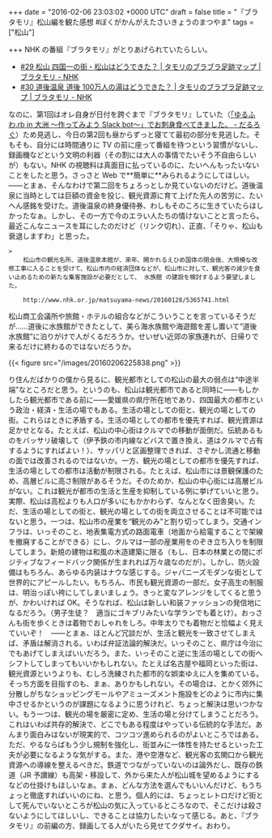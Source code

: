 
+++
date = "2016-02-06 23:03:02 +0000 UTC"
draft = false
title = "『ブラタモリ』松山編を観た感想 #ぼくがかんがえたさいきょうのまつやま"
tags = ["松山"]

+++
NHK の番組『ブラタモリ』がとりあげられていたらしい。

<ul>
<li><a href="http://www.nhk.or.jp/buratamori/map/list29/index.html">#29 松山 四国一の街・松山はどうできた？ | タモリのブラブラ足跡マップ | ブラタモリ - NHK</a></li>
<li><a href="http://www.nhk.or.jp/buratamori/map/list30/index.html">#30 道後温泉 道後 100万人の湯はどうできた？ | タモリのブラブラ足跡マップ | ブラタモリ - NHK</a></li>
</ul>なのに、第1回はオレ自身が日付を跨ぐまで『ブラタモリ』していた（<a href="https://blog.daruyanagi.jp/entry/2016/02/01/202800">「ゆるふわ.rb in 大洲 〜作ってみよう Slack bot〜」でお刺身食べてきました。 - だるろぐ</a>）ため見逃し、今日の第2回も昼からずっと寝てて最初の部分を見逃した。そもそも、自分には時間通りに TV の前に座って番組を待つという習慣がないし、録画機などという文明の利器（その割には大人の事情でたいそう不自由らしいが）もない。NHK の視聴料は真面目に払っているのに、たいへんもったいないことをしたと思う。さっさと Web で**簡単に**みられるようにしてほしい。――とまぁ、そんなわけで第二回をちょろっとしか見ていないのだけど。道後温泉に当時としては巨額の資金を投じ、観光資源に育て上げた先人の苦労に、たいへん感銘を受けた。道後温泉の終身優待券、わしもそのころに生きていたらほしかったなぁ。しかし、その一方で今のエラい人たちの情けないことと言ったら。最近こんなニュースを耳にしたのだけど（リンク切れ）、正直、「そりゃ、松山も衰退しますわ」と思った。

    >
        松山市の観光名所、道後温泉本館が、来年、開かれるえひめ国体の閉会後、大規模な改修工事に入ることを受けて、松山市内の経済団体などが、松山市に対して、観光客の減少を食い止めるための新たな集客施設が必要だとして、 水族館 の建設を検討するよう要望しました。

        http://www.nhk.or.jp/matsuyama-news/20160128/5365741.html
    
松山商工会議所や旅館・ホテルの組合などがこういうことを言っているそうだが……道後に水族館ができたとして、美ら海水族館や海遊館を差し置いて“道後水族館”に泊りがけで人がくるだろうか。せいぜい近郊の家族連れが、日帰りで来るだけに終わるのではないだろうか。

{{< figure src="/images/20160206225838.png"  >}}

り住んだばかりの僕から見るに、観光都市としての松山の最大の弱点は“中途半端”なところだと思う。というのも、松山は観光都市であると同時に――もしかしたら観光都市である前に――愛媛県の県庁所在地であり、四国最大の都市という政治・経済・生活の場でもある。生活の場としての街と、観光の場としての街。これらはときに矛盾する。生活の場としての都市を優先すれば、観光資源は足かせとなる。たとえば、松山の中心街はクルマでの移動が面倒だ。伝統あるものをバッサリ破壊して（伊予鉄の市内線などバスで置き換え、道はクルマで占有するようにすればよい！）、サッパリと区画整理できれば、さぞかし流通と移動の面では改善されるのではないか。一方、観光の場としての都市を優先すれば、生活の場としての都市は活動が制限される。たとえば、松山市には景観保護のため、高層ビルに高さ制限があるそうだ。そのためか、松山の中心街には高層ビルがない。これは観光が都市の生活と生産を抑制している例に挙げていいと思う。実際、松山は高松よりも人口が多いにもかかわらず、なんとなく田舎臭い。ただ、生活の場としての街と、観光の場としての街を両立させることは不可能ではないと思う。一つは、松山市の産業を“観光のみ”と割り切ってしまう。交通インフラは、いっそのこと、地表集電方式の路面電車（地面から給電することで架線を撤廃することができる）にし、クルマは一部の産業用をのぞき立ち入りを制限してしまう。新規の建物は和風の木造建築に限る（もし、日本の林業との間にポジティブなフィードバック関係が生まれれば万々歳なのだが）。しかし、防火設備はもちろん、あらゆる内装はナウな感じする。ジャパニーズモダンな街として世界的にアピールしたい。もちろん、市民も観光資源の一部だ。女子高生の制服は、明治っぽい袴にしてしまいましょう。きっと変なアレンジをしてくると思うが、かわいければ OK。そうなれば、松山は新しい和装ファッションの発信地になるだろう。（男子生徒？　適当にゴキブリみたいな学ランでも着とけ）。おっさんも街を歩くときは着物でおしゃれをしろ。中年太りでも着物だと恰幅よく見えていいぞ！　――とまぁ、ほとんど冗談だが、生活と観光を一致させてしまえば、矛盾は解消される。いわば弁証法論的解決だ。いっそのこと、県庁は今治にでもあげてしまえばいいだろう。また、いっそのこと逆に生活の場としての街へシフトしてしまってもいいかもしれない。たとえば名古屋や福岡といった街は、観光資源というよりも、むしろ洗練された都市的な娯楽ゆえに人を集めている。そっち方面を目指すのも、まぁ、ありかもしれない。その場合は、とかく郊外に分散しがちなショッピングモールやアミューズメント施設をどのように市内に集中させるかというのが課題になるように思うけれど、ちょっと解決は思いつかない。もう一つは、観光の場を厳密に定め、生活の場と分けてしまうことだろう。これはいわば共存的解決で、どこでもある程度はやっている伝統的な手法だ。あんまり面白みはないが現実的で、コツコツ進められるのがよいところではある。ただ、やるならばもう少し規制を強化し、街並みに一体性を持たせるといった工夫が必要になるような気がする。また、港や空港など、観光客の玄関口から観光資源への導線を整えるべきだ。鉄道でつながっていないのは論外だし、既存の鉄道（JR 予讃線）も高架・移設して、外から来た人が松山城を望めるようにするなどの仕掛けもほしいなぁ。まぁ、どんな方法を選んでもいいんだけど、もうちょっと徹底すればいいのにね、と思う。個人的には、ちょっとレトロだけど街として死んでいないところが松山の気に入っているところなので、そこだけは殺さないようにしてほしいし、できることは協力したいなって感じる。あと、『ブラタモリ』の前編の方、録画してる人がいたら見せてクダサイ。おわり。


